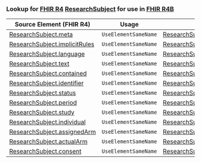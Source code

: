### Lookup for [FHIR R4](https://hl7.org/fhir/R4/) [ResearchSubject](https://hl7.org/fhir/R4/ResearchSubject.html) for use in [FHIR R4B](https://hl7.org/fhir/R4B/)

| Source Element (FHIR R4) | Usage | Target |
| -------------- | ----- | ------ |
| [ResearchSubject.meta](https://hl7.org/fhir/R4/ResearchSubject.html#resource) | `UseElementSameName` | [ResearchSubject.meta](https://hl7.org/fhir/R4B/ResearchSubject.html#resource) |
| [ResearchSubject.implicitRules](https://hl7.org/fhir/R4/ResearchSubject.html#resource) | `UseElementSameName` | [ResearchSubject.implicitRules](https://hl7.org/fhir/R4B/ResearchSubject.html#resource) |
| [ResearchSubject.language](https://hl7.org/fhir/R4/ResearchSubject.html#resource) | `UseElementSameName` | [ResearchSubject.language](https://hl7.org/fhir/R4B/ResearchSubject.html#resource) |
| [ResearchSubject.text](https://hl7.org/fhir/R4/ResearchSubject.html#resource) | `UseElementSameName` | [ResearchSubject.text](https://hl7.org/fhir/R4B/ResearchSubject.html#resource) |
| [ResearchSubject.contained](https://hl7.org/fhir/R4/ResearchSubject.html#resource) | `UseElementSameName` | [ResearchSubject.contained](https://hl7.org/fhir/R4B/ResearchSubject.html#resource) |
| [ResearchSubject.identifier](https://hl7.org/fhir/R4/ResearchSubject.html#resource) | `UseElementSameName` | [ResearchSubject.identifier](https://hl7.org/fhir/R4B/ResearchSubject.html#resource) |
| [ResearchSubject.status](https://hl7.org/fhir/R4/ResearchSubject.html#resource) | `UseElementSameName` | [ResearchSubject.status](https://hl7.org/fhir/R4B/ResearchSubject.html#resource) |
| [ResearchSubject.period](https://hl7.org/fhir/R4/ResearchSubject.html#resource) | `UseElementSameName` | [ResearchSubject.period](https://hl7.org/fhir/R4B/ResearchSubject.html#resource) |
| [ResearchSubject.study](https://hl7.org/fhir/R4/ResearchSubject.html#resource) | `UseElementSameName` | [ResearchSubject.study](https://hl7.org/fhir/R4B/ResearchSubject.html#resource) |
| [ResearchSubject.individual](https://hl7.org/fhir/R4/ResearchSubject.html#resource) | `UseElementSameName` | [ResearchSubject.individual](https://hl7.org/fhir/R4B/ResearchSubject.html#resource) |
| [ResearchSubject.assignedArm](https://hl7.org/fhir/R4/ResearchSubject.html#resource) | `UseElementSameName` | [ResearchSubject.assignedArm](https://hl7.org/fhir/R4B/ResearchSubject.html#resource) |
| [ResearchSubject.actualArm](https://hl7.org/fhir/R4/ResearchSubject.html#resource) | `UseElementSameName` | [ResearchSubject.actualArm](https://hl7.org/fhir/R4B/ResearchSubject.html#resource) |
| [ResearchSubject.consent](https://hl7.org/fhir/R4/ResearchSubject.html#resource) | `UseElementSameName` | [ResearchSubject.consent](https://hl7.org/fhir/R4B/ResearchSubject.html#resource) |
